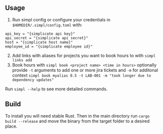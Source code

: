 ## Usage

1. Run simpl config or configure your credentials in `$HOMEDIR/.simpl/config.toml` with:
```
api_key = "{simplicate api key}"
api_secret = "{simplicate api secret}"
host = "{simplicate host name}"
employee_id = "{simplicate employee id}"
```
2. Add links with aliases for projects you want to book hours to with `simpl links add`
3. Book hours with `simpl book <project name> <time in hours>` optionally provide `-t` arguments to add one or more  jira tickets and `-m` for additonal context `simpl book myalias 0.5 -t LAB-001 -m "took longer due to dependency updates"`

Run `simpl --help` to see more detailed commands.

## Build
To install you will need stable Rust. Then in the main directory run `cargo build --release` and move the binary from the target folder to a desired place.
